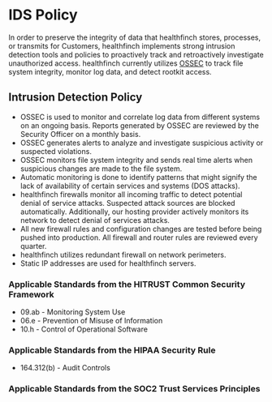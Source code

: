 # IDS Policy

In order to preserve the integrity of data that healthfinch stores, processes, or transmits for Customers, healthfinch implements strong intrusion detection tools and policies to proactively track and retroactively investigate unauthorized access. healthfinch currently utilizes [OSSEC](http://www.ossec.net/) to track file system integrity, monitor log data, and detect rootkit access.

## Intrusion Detection Policy

* OSSEC is used to monitor and correlate log data from different systems on an ongoing basis. Reports generated by OSSEC are reviewed by the Security Officer on a monthly basis.
* OSSEC generates alerts to analyze and investigate suspicious activity or suspected violations.
* OSSEC monitors file system integrity and sends real time alerts when suspicious changes are made to the file system.
* Automatic monitoring is done to identify patterns that might signify the lack of availability of certain services and systems (DOS attacks).
* healthfinch firewalls monitor all incoming traffic to detect potential denial of service attacks. Suspected attack sources are blocked automatically. Additionally, our hosting provider actively monitors its network to detect denial of services attacks.
* All new firewall rules and configuration changes are tested before being pushed into production. All firewall and router rules are reviewed every quarter.
* healthfinch utilizes redundant firewall on network perimeters.
* Static IP addresses are used for healthfinch servers.

### Applicable Standards from the HITRUST Common Security Framework

*  09.ab - Monitoring System Use
*  06.e - Prevention of Misuse of Information
*  10.h - Control of Operational Software

### Applicable Standards from the HIPAA Security Rule

* 164.312(b) - Audit Controls

### Applicable Standards from the SOC2 Trust Services Principles
